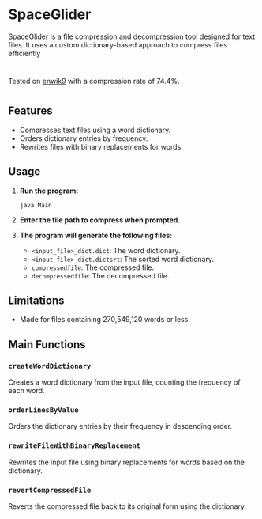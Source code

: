 # SpaceGlider

SpaceGlider is a file compression and decompression tool designed for text files. It uses a custom dictionary-based approach to compress files efficiently

#

Tested on [enwik9](http://mattmahoney.net/dc/enwik9.zip) with a compression rate of 74.4%.

#

## Features
- Compresses text files using a word dictionary.
- Orders dictionary entries by frequency.
- Rewrites files with binary replacements for words.

## Usage

1. **Run the program:**
   ```
   java Main
   ```

2. **Enter the file path to compress when prompted.**

3. **The program will generate the following files:**
   - `<input_file>_dict.dict`: The word dictionary.
   - `<input_file>_dict.dictsrt`: The sorted word dictionary.
   - `compressedfile`: The compressed file.
   - `decompressedfile`: The decompressed file.


## Limitations
- Made for files containing 270,549,120 words or less.

## Main Functions

### `createWordDictionary`
Creates a word dictionary from the input file, counting the frequency of each word.

### `orderLinesByValue`
Orders the dictionary entries by their frequency in descending order.

### `rewriteFileWithBinaryReplacement`
Rewrites the input file using binary replacements for words based on the dictionary.

### `revertCompressedFile`
Reverts the compressed file back to its original form using the dictionary.
